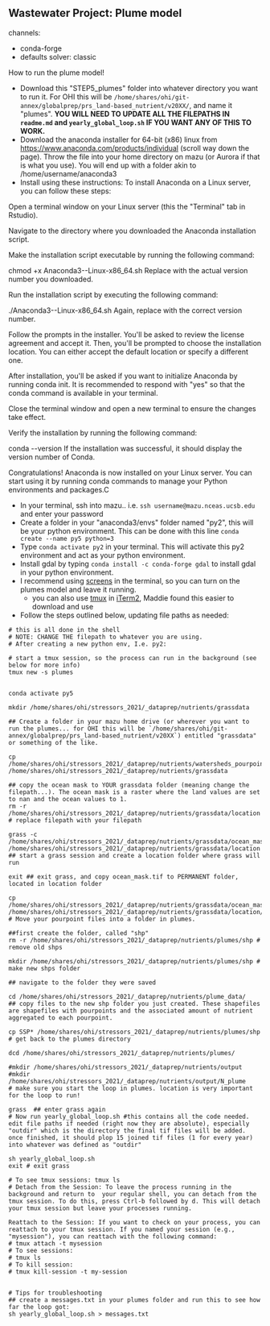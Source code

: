 ## Wastewater Project: Plume model 

channels:
  - conda-forge
  - defaults
solver: classic


How to run the plume model! 

 - Download this "STEP5_plumes" folder into whatever directory you want to run it. For OHI this will be `/home/shares/ohi/git-annex/globalprep/prs_land-based_nutrient/v20XX/`, and name it "plumes". **YOU WILL NEED TO UPDATE ALL THE FILEPATHS IN `readme.md` and `yearly_global_loop.sh` IF YOU WANT ANY OF THIS TO WORK.** 
 - Download the anaconda installer for 64-bit (x86) linux from https://www.anaconda.com/products/individual (scroll way down the page). Throw the file into your home directory on mazu (or Aurora if that is what you use). You will end up with a folder akin to /home/username/anaconda3
- Install using these instructions:
To install Anaconda on a Linux server, you can follow these steps:

Open a terminal window on your Linux server (this the "Terminal" tab in Rstudio).

Navigate to the directory where you downloaded the Anaconda installation script.

Make the installation script executable by running the following command:

chmod +x Anaconda3-<version>-Linux-x86_64.sh
Replace <version> with the actual version number you downloaded.

Run the installation script by executing the following command:

./Anaconda3-<version>-Linux-x86_64.sh
Again, replace <version> with the correct version number.

Follow the prompts in the installer. You'll be asked to review the license agreement and accept it. Then, you'll be prompted to choose the installation location. You can either accept the default location or specify a different one.

After installation, you'll be asked if you want to initialize Anaconda by running conda init. It is recommended to respond with "yes" so that the conda command is available in your terminal.

Close the terminal window and open a new terminal to ensure the changes take effect.

Verify the installation by running the following command:

conda --version
If the installation was successful, it should display the version number of Conda.

Congratulations! Anaconda is now installed on your Linux server. You can start using it by running conda commands to manage your Python environments and packages.C

 - In your terminal, ssh into mazu.. i.e. `ssh username@mazu.nceas.ucsb.edu` and enter your password
 - Create a folder in your "anaconda3/envs" folder named "py2", this will be your python environment. This can be done with this line `conda create --name py5 python=3`
 - Type `conda activate py2` in your terminal. This will activate this py2 environment and act as your python environment. 
 - Install gdal by typing `conda install -c conda-forge gdal` to install gdal in your python environment. 
 - I recommend using [screens](http://www.kinnetica.com/2011/05/29/using-screen-on-mac-os-x/) in the terminal, so you can turn on the plumes model and leave it running.
    + you can also use [tmux](https://www.hamvocke.com/blog/a-quick-and-easy-guide-to-tmux/) in [iTerm2](https://iterm2.com/), Maddie found this easier to download and use
 - Follow the steps outlined below, updating file paths as needed: 

 ```
# this is all done in the shell
# NOTE: CHANGE THE filepath to whatever you are using. 
# After creating a new python env, I.e. py2: 

# start a tmux session, so the process can run in the background (see below for more info)
tmux new -s plumes


conda activate py5

mkdir /home/shares/ohi/stressors_2021/_dataprep/nutrients/grassdata

## Create a folder in your mazu home drive (or wherever you want to run the plumes... for OHI this will be `/home/shares/ohi/git-annex/globalprep/prs_land-based_nutrient/v20XX`) entitled "grassdata" or something of the like.

cp /home/shares/ohi/stressors_2021/_dataprep/nutrients/watersheds_pourpoints/ocean_mask.tif /home/shares/ohi/stressors_2021/_dataprep/nutrients/grassdata

## copy the ocean mask to YOUR grassdata folder (meaning change the filepath...). The ocean mask is a raster where the land values are set to nan and the ocean values to 1.
rm -r /home/shares/ohi/stressors_2021/_dataprep/nutrients/grassdata/location # replace filepath with your filepath

grass -c /home/shares/ohi/stressors_2021/_dataprep/nutrients/grassdata/ocean_mask.tif /home/shares/ohi/stressors_2021/_dataprep/nutrients/grassdata/location ## start a grass session and create a location folder where grass will run 

exit ## exit grass, and copy ocean_mask.tif to PERMANENT folder, located in location folder

cp /home/shares/ohi/stressors_2021/_dataprep/nutrients/grassdata/ocean_mask.tif /home/shares/ohi/stressors_2021/_dataprep/nutrients/grassdata/location/PERMANENT
# Move your pourpoint files into a folder in plumes. 

##first create the folder, called "shp" 
rm -r /home/shares/ohi/stressors_2021/_dataprep/nutrients/plumes/shp # remove old shps
 
mkdir /home/shares/ohi/stressors_2021/_dataprep/nutrients/plumes/shp # make new shps folder

## navigate to the folder they were saved 

cd /home/shares/ohi/stressors_2021/_dataprep/nutrients/plume_data/
## copy files to the new shp folder you just created. These shapefiles are shapefiles with pourpoints and the associated amount of nutrient aggregated to each pourpoint.

cp SSP* /home/shares/ohi/stressors_2021/_dataprep/nutrients/plumes/shp
# get back to the plumes directory

dcd /home/shares/ohi/stressors_2021/_dataprep/nutrients/plumes/

#mkdir /home/shares/ohi/stressors_2021/_dataprep/nutrients/output
#mkdir /home/shares/ohi/stressors_2021/_dataprep/nutrients/output/N_plume
# make sure you start the loop in plumes. location is very important for the loop to run!

grass  ## enter grass again
# Now run yearly_global_loop.sh #this contains all the code needed. edit file paths if needed (right now they are absolute), especially "outdir" which is the directory the final tif files will be added. once finished, it should plop 15 joined tif files (1 for every year) into whatever was defined as "outdir"

sh yearly_global_loop.sh
exit # exit grass

# To see tmux sessions: tmux ls
# Detach from the Session: To leave the process running in the background and return to  your regular shell, you can detach from the tmux session. To do this, press Ctrl-b followed by d. This will detach your tmux session but leave your processes running.

Reattach to the Session: If you want to check on your process, you can reattach to your tmux session. If you named your session (e.g., "mysession"), you can reattach with the following command:
# tmux attach -t mysession
# To see sessions:
# tmux ls 
# To kill session:
# tmux kill-session -t my-session


# Tips for troubleshooting
## create a messages.txt in your plumes folder and run this to see how far the loop got: 
sh yearly_global_loop.sh > messages.txt
```